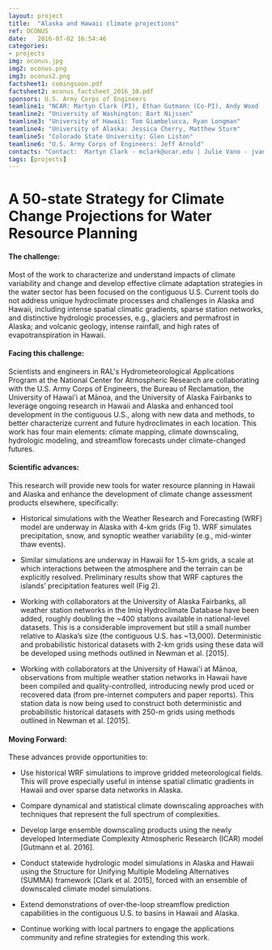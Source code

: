 ```yaml
---
layout: project
title:  "Alaska and Hawaii climate projections"
ref: OCONUS
date:   2016-07-02 16:54:46
categories:
- projects
img: oconus.jpg
img2: oconus.png
img3: oconus2.png
factsheet1: comingsoon.pdf
factsheet2: oconus_factsheet_2016_10.pdf
sponsors: U.S. Army Corps of Engineers
teamline1: "NCAR: Martyn Clark (PI), Ethan Gutmann (Co-PI), Andy Wood (Co-PI), Andy Newman, Andy Monaghan, Lulin Xue, Roy Rasmussen, Keith Musselman, Julie Vano"
teamline2: "University of Washington: Bart Nijssen"
teamline3: "University of Hawaii: Tom Giambelucca, Ryan Longman"
teamline4: "University of Alaska: Jessica Cherry, Matthew Sturm"
teamline5: "Colorado State University: Glen Liston"
teamline6: "U.S. Army Corps of Engineers: Jeff Arnold"
contacts: "Contact:  Martyn Clark - mclark@ucar.edu | Julie Vano - jvano@ucar.edu"
tags: [projects]
---
```


# A 50-state Strategy for Climate Change Projections for Water Resource Planning

#### **The challenge:** 

Most of the work to characterize and understand impacts of climate variability and change and develop effective climate adaptation strategies in the water sector has been focused on the contiguous U.S.  Current tools do not address unique hydroclimate processes and challenges in Alaska and Hawaii, including intense spatial climatic gradients, sparse station networks, and distinctive hydrologic processes, e.g., glaciers and permafrost in Alaska; and volcanic geology, intense rainfall, and high rates of evapotranspiration in Hawaii. 

#### **Facing this challenge:**

Scientists and engineers in RAL's Hydrometeorological Applications Program at the National Center for Atmospheric Research are collaborating with the U.S. Army Corps of Engineers, the Bureau of Reclamation, the University of Hawai'i at Mānoa, and the University of Alaska Fairbanks to leverage ongoing research in Hawaii and Alaska and enhanced tool development in the contiguous U.S., along with new data and methods, to better characterize current and future hydroclimates in each location. This work has four main elements: climate mapping, climate downscaling, hydrologic modeling, and streamflow forecasts under climate-changed futures.

#### **Scientific advances:**

This research will provide new tools for water resource planning in Hawaii and Alaska and enhance the development of climate change assessment products elsewhere, specifically:

*   Historical simulations with the Weather Research and Forecasting (WRF) model are underway in Alaska with 4-km grids (Fig 1). WRF simulates precipitation, snow, and synoptic weather variability (e.g., mid-winter thaw events).

*   Similar simulations are underway in Hawaii for 1.5-km grids, a scale at which interactions between the atmosphere and the terrain can be explicitly resolved. Preliminary results show that WRF captures the islands’ precipitation features well (Fig 2).

*   Working with collaborators at the University of Alaska Fairbanks, all weather station networks in the Imiq Hydroclimate Database have been added, roughly doubling the ~400 stations available in national-level datasets.  This is a considerable improvement but still a small number relative to Alaska’s size (the contiguous U.S. has ~13,000). Deterministic and probabilistic historical datasets with 2-km grids using these data will be developed using methods outlined in Newman et al. [2015].

*   Working with collaborators at the University of Hawai'i at Mānoa, observations from multiple weather station networks in Hawaii have been compiled and quality-controlled, introducing newly prod uced or recovered data (from pre-internet computers and paper reports). This station data is now being used to construct both deterministic and probabilistic historical datasets with 250-m grids using methods outlined in Newman et al. [2015].

#### **Moving Forward:** 

These advances provide opportunities to: 

*   Use historical WRF simulations to improve gridded meteorological fields. This will prove especially useful in intense spatial climatic gradients in Hawaii and over sparse data networks in Alaska.

*   Compare dynamical and statistical climate downscaling approaches with techniques that represent the full spectrum of complexities.

*   Develop large ensemble downscaling products using the newly developed Intermediate Complexity Atmospheric Research (ICAR) model [Gutmann et al. 2016]. 

*   Conduct statewide hydrologic model simulations in Alaska and Hawaii using the Structure for Unifying Multiple Modeling Alternatives (SUMMA) framework [Clark et al. 2015], forced with an ensemble of downscaled climate model simulations.

*   Extend demonstrations of over-the-loop streamflow prediction capabilities in the contiguous U.S. to basins in Hawaii and Alaska.

*   Continue working with local partners to engage the applications community and refine strategies for extending this work.
